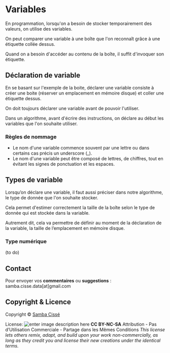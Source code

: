   
# Variables

En programmation, lorsqu'on a besoin de stocker temporairement des valeurs, on utilise des variables.

On peut comparer une variable à une boîte que l'on reconnaît grâce à une étiquette collée dessus. 

Quand on a besoin d'accéder au contenu de la boîte, il suffit d'invoquer son étiquette.

## Déclaration de variable

En se basant sur l'exemple de la boite, déclarer une variable consiste à créer une boite (réserver un emplacement en mémoire disque) et coller une étiquette dessus.

On doit toujours déclarer une variable avant de pouvoir l'utiliser.

Dans un algorithme, avant d'écrire des instructions, on déclare  au début les variables que l'on souhaite utiliser.  

### Règles de nommage

- Le nom d'une variable commence souvent par une lettre ou dans certains cas précis un underscore (_).
- Le nom d'une variable peut  être composé de lettres, de chiffres, tout en évitant les signes de ponctuation et les espaces. 

## Types de variable

Lorsqu’on déclare une variable, il faut aussi préciser dans notre algorithme, le type de donnée que l'on souhaite stocker.

Cela permet d'estimer correctement la taille de la boîte selon le type de donnée qui est stockée dans la variable. 

Autrement dit, cela va permettre de définir au moment de la déclaration de la variable, la taille de l’emplacement en mémoire disque.

###  Type numérique

(to do)



## Contact

Pour envoyer vos **commentaires** ou **suggestions** : samba.cisse.data[at]gmail.com

## Copyright & Licence

Copyright © [Samba Cissé](http://www.sambacisse.com)

License: 
![enter image description here](https://licensebuttons.net/l/by-nc-sa/3.0/88x31.png)
**CC BY-NC-SA**
Attribution - Pas d’Utilisation Commerciale - Partage dans les Mêmes Conditions
*This license lets others remix, adapt, and build upon your work non-commercially, as long as they credit you and license their new creations under the identical terms.*
<!--stackedit_data:
eyJoaXN0b3J5IjpbLTE0MDA2NzM5NiwxNzYzNjg4ODcxLDYxNz
U1NzI2NywxNDE4NjY3NTUzLC0yMDQ2NDU5NDE0LC0xMTc0NjM1
NjI1XX0=
-->